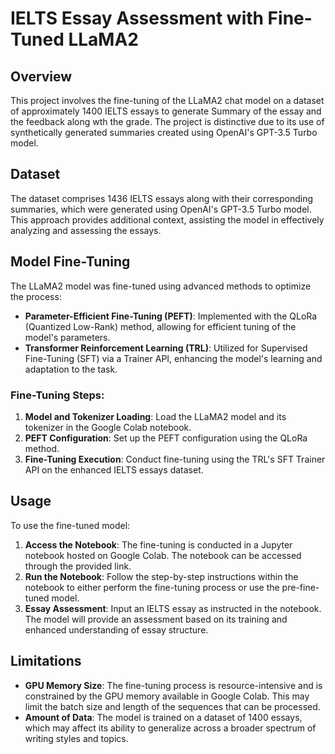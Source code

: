 # IELTS Essay Assessment with Fine-Tuned LLaMA2

## Overview
This project involves the fine-tuning of the LLaMA2 chat model on a dataset of approximately 1400 IELTS essays to generate Summary of the essay and the feedback along wth the grade. The project is distinctive due to its use of synthetically generated summaries created using OpenAI's GPT-3.5 Turbo model.

## Dataset
The dataset comprises 1436 IELTS essays along with their corresponding summaries, which were generated using OpenAI's GPT-3.5 Turbo model. This approach provides additional context, assisting the model in effectively analyzing and assessing the essays.

## Model Fine-Tuning
The LLaMA2 model was fine-tuned using advanced methods to optimize the process:
- **Parameter-Efficient Fine-Tuning (PEFT)**: Implemented with the QLoRa (Quantized Low-Rank) method, allowing for efficient tuning of the model's parameters.
- **Transformer Reinforcement Learning (TRL)**: Utilized for Supervised Fine-Tuning (SFT) via a Trainer API, enhancing the model's learning and adaptation to the task.

### Fine-Tuning Steps:
1. **Model and Tokenizer Loading**: Load the LLaMA2 model and its tokenizer in the Google Colab notebook.
2. **PEFT Configuration**: Set up the PEFT configuration using the QLoRa method.
3. **Fine-Tuning Execution**: Conduct fine-tuning using the TRL's SFT Trainer API on the enhanced IELTS essays dataset.

## Usage
To use the fine-tuned model:

1. **Access the Notebook**: The fine-tuning is conducted in a Jupyter notebook hosted on Google Colab. The notebook can be accessed through the provided link.
2. **Run the Notebook**: Follow the step-by-step instructions within the notebook to either perform the fine-tuning process or use the pre-fine-tuned model.
3. **Essay Assessment**: Input an IELTS essay as instructed in the notebook. The model will provide an assessment based on its training and enhanced understanding of essay structure.

## Limitations
- **GPU Memory Size**: The fine-tuning process is resource-intensive and is constrained by the GPU memory available in Google Colab. This may limit the batch size and length of the sequences that can be processed.
- **Amount of Data**: The model is trained on a dataset of 1400 essays, which may affect its ability to generalize across a broader spectrum of writing styles and topics.
